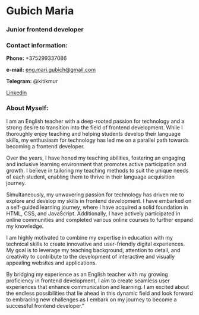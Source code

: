 # __Gubich Maria__
### __Junior frontend developer__
### __Contact information:__
__Phone:__ +375299337086

__e-mail:__ eng.mari.gubich@gmail.com

__Telegram:__ @kitikmur

[Linkedin](www.linkedin.com/in/maria-gubich-885347237)

### __About Myself:__

I am an English teacher with a deep-rooted passion for technology and a strong desire to transition into the field of frontend development. While I thoroughly enjoy teaching and helping students develop their language skills, my enthusiasm for technology has led me on a parallel path towards becoming a frontend developer.

Over the years, I have honed my teaching abilities, fostering an engaging and inclusive learning environment that promotes active participation and growth. I believe in tailoring my teaching methods to suit the unique needs of each student, enabling them to thrive in their language acquisition journey.

Simultaneously, my unwavering passion for technology has driven me to explore and develop my skills in frontend development. I have embarked on a self-guided learning journey, where I have acquired a solid foundation in HTML, CSS, and JavaScript. Additionally, I have actively participated in online communities and completed various online courses to further expand my knowledge.

I am highly motivated to combine my expertise in education with my technical skills to create innovative and user-friendly digital experiences. My goal is to leverage my teaching background, attention to detail, and creativity to contribute to the development of interactive and visually appealing websites and applications.

By bridging my experience as an English teacher with my growing proficiency in frontend development, I aim to create seamless user experiences that enhance communication and learning. I am excited about the endless possibilities that lie ahead in this dynamic field and look forward to embracing new challenges as I embark on my journey to become a successful frontend developer."
